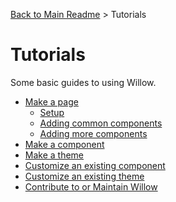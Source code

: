 [Back to Main Readme](../../README.md) > Tutorials

# Tutorials

Some basic guides to using Willow.  

- [Make a page](./make-a-page.md)
  - [Setup](./make-a-page.md#setup)
  - [Adding common components](./make-a-page.md#add-common-components)
  - [Adding more components](./make-a-page.md#add-more-components)
- [Make a component](./make-a-component.md)
- [Make a theme](./make-a-theme.md)
- [Customize an existing component](./customize-component.md)
- [Customize an existing theme](./customize-theme.md)
- [Contribute to or Maintain Willow](../../CONTRIBUTING.md)